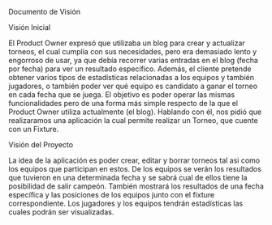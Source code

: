 Documento de Visión

Visión Inicial

El Product Owner expresó que utilizaba un blog para crear y actualizar torneos, el cual cumplía con sus necesidades, pero era demasiado lento y engorroso de usar, ya que debía recorrer varias entradas en el blog (fecha por fecha) para ver un resultado específico. 
             Además, el cliente pretende obtener varios tipos de estadísticas relacionadas a los equipos y también jugadores, o también poder ver qué equipo es candidato a ganar el torneo en cada fecha que se juega.
    El objetivo es poder operar las mismas funcionalidades pero de una forma más simple respecto de la que el Product Owner utiliza actualmente (el blog).
             Hablando con él, nos pidió que realizaramos una aplicación la cual permite realizar un Torneo, que cuente con un Fixture. 

Visión del Proyecto

La idea de la aplicación es poder crear, editar y borrar torneos tal asi como los equipos que participan en estos. De los equipos se verán los resultados que tuvieron en una determinada fecha y se sabrá cual de ellos tiene la posibilidad de salir campeón. También mostrará los resultados de una fecha específica y las posiciones de los equipos junto con el fixture correspondiente. 
    Los jugadores y los equipos tendrán estadísticas las cuales podrán ser visualizadas.
